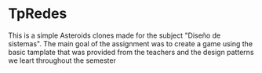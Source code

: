 # TpRedes

This is a simple Asteroids clones made for the subject "Diseño de sistemas".
The main goal of the assignment was to create a game using the basic tamplate that was provided from the teachers and the design patterns we leart throughout the semester 
